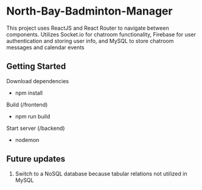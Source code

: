 # North-Bay-Badminton-Manager
This project uses ReactJS and React Router to navigate between components. Utilizes Socket.io for chatroom functionality, Firebase for user authentication and storing user info, and MySQL to store chatroom messages and calendar events 

## Getting Started

Download dependencies
* npm install

Build (/frontend)
* npm run build

Start server (/backend)
* nodemon

## Future updates
1. Switch to a NoSQL database because tabular relations not utilized in MySQL
